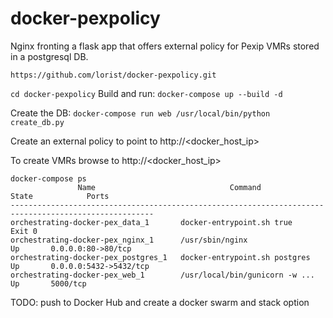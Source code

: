 # docker-pexpolicy

Nginx fronting a flask app that offers external policy for Pexip VMRs stored in a postgresql DB.


```https://github.com/lorist/docker-pexpolicy.git```

```cd docker-pexpolicy```
Build and run:
```docker-compose up --build -d```

Create the DB:
```docker-compose run web /usr/local/bin/python create_db.py```

Create an external policy to point to http://<docker_host_ip>

To create VMRs browse to http://<docker_host_ip>

```
docker-compose ps
               Name                              Command               State            Ports
------------------------------------------------------------------------------------------------------
orchestrating-docker-pex_data_1       docker-entrypoint.sh true        Exit 0
orchestrating-docker-pex_nginx_1      /usr/sbin/nginx                  Up       0.0.0.0:80->80/tcp
orchestrating-docker-pex_postgres_1   docker-entrypoint.sh postgres    Up       0.0.0.0:5432->5432/tcp
orchestrating-docker-pex_web_1        /usr/local/bin/gunicorn -w ...   Up       5000/tcp
```


TODO: push to Docker Hub and create a docker swarm and stack option

